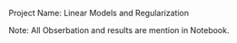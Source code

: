 Project Name:  Linear Models and Regularization

Note: All Obserbation and results are mention in Notebook.
